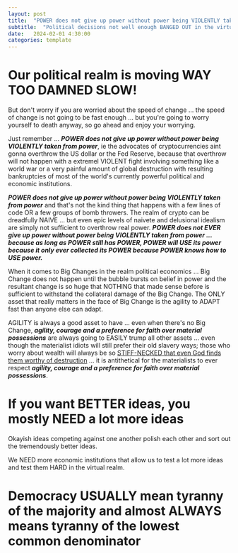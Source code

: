 ```yaml
---
layout: post
title:  "POWER does not give up power without power being VIOLENTLY taken from power"
subtitle:  "Political decisions not well enough BANGED OUT in the virtual realm"
date:   2024-02-01 4:30:00
categories: template
---
```



# Our political realm is moving WAY TOO DAMNED SLOW!

But don't worry if you are worried about the speed of change ... the speed of change is not going to be fast enough ... but you're going to worry yourself to death anyway, so go ahead and enjoy your worrying.

Just remember ... ***POWER does not give up power without power being VIOLENTLY taken from power***, ie the advocates of cryptocurrencies aint gonna overthrow the US dollar or the Fed Reserve, because that overthrow will not happen with a extremel VIOLENT fight involving something like a world war or a very painful amount of global destruction with resulting bankruptcies of most of the world's currently powerful political and economic institutions. 

***POWER does not give up power without power being VIOLENTLY taken from power*** and that's not the kind thing that happens with a few lines of code OR a few groups of bomb throwers. The realm of crypto can be dreadfully NAIVE ... but even epic levels of naivete and delusional idealism are simply not sufficient to overthrow real power. ***POWER does not EVER give up power without power being VIOLENTLY taken from power ... because as long as POWER still has POWER, POWER will USE its power because it only ever collected its POWER because POWER knows how to USE power.***

When it comes to Big Changes in the realm political economics ... Big Change does not happen until the bubble bursts on belief in power and the resultant change is so huge that NOTHING that made sense before is sufficient to withstand the collateral damage of the Big Change. The ONLY asset that really matters in the face of Big Change is the agility to ADAPT fast than anyone else can adapt. 

AGILITY is always a good asset to have ... even when there's no Big Change, ***agility, courage and a preference for faith over material possessions*** are always going to EASILY trump all other assets ... even though the materialist idiots will still prefer their old slavery ways; those who worry about wealth will always be so [STIFF-NECKED that even God finds them worthy of destruction](https://biblehub.com/exodus/33-5.htm) ... it is antithetical for the materialists to ever respect ***agility, courage and a preference for faith over material possessions***.

# If you want BETTER ideas, you mostly NEED a lot more ideas

Okayish ideas competing against one another polish each other and sort out the tremendously better ideas.  

We NEED more economic institutions that allow us to test a lot more ideas and test them HARD in the virtual realm. 

# Democracy USUALLY mean tyranny of the majority and almost ALWAYS means tyranny of the lowest common denominator
